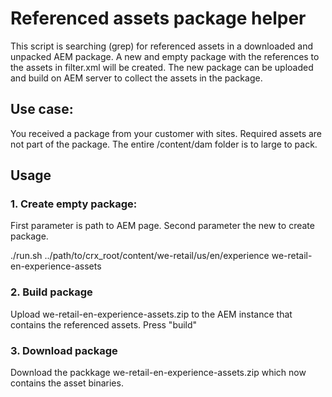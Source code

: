 # Referenced assets package helper

This script is searching (grep) for referenced assets in a downloaded and unpacked AEM package. A new and empty package with the references to the assets in filter.xml will be created. The new package can be uploaded and build on AEM server to collect the assets in the package.

## Use case: 

You received a package from your customer with sites. Required assets are not part of the package. The entire /content/dam folder is to large to pack.

## Usage

### 1. Create empty package:

First parameter is path to AEM page. Second parameter the new to create package.

./run.sh ../path/to/crx_root/content/we-retail/us/en/experience we-retail-en-experience-assets

### 2. Build package

Upload we-retail-en-experience-assets.zip to the AEM instance that contains the referenced assets. Press "build"

### 3. Download package

Download the packkage we-retail-en-experience-assets.zip which now contains the asset binaries.

